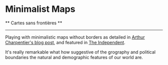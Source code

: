 # Minimalist Maps

** Cartes sans frontières **

----------------------------

Playing with minimalistic maps without borders as detailed in [Arthur Charpentier's blog post](http://freakonometrics.hypotheses.org/20241), and featured in [The Independent](http://i100.independent.co.uk/article/see-the-world-differently-with-these-minimalist-maps--W1gmV6XiBx).

It's really remarkable what how suggestive of the grography and political boundaries the natural and demographic features of our world are.